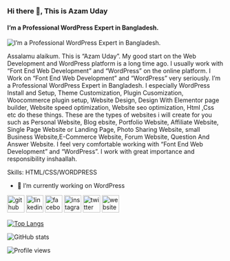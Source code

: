 ### Hi there 👋, This is Azam Uday
#### I’m a Professional WordPress Expert in Bangladesh.
![I’m a Professional WordPress Expert in Bangladesh.](https://digitalmarketeruday.com/wp-content/uploads/2021/10/azam-uday-banner.png)

Assalamu alaikum. This is “Azam Uday”. My good start on the Web Development and WordPress platform is a long time ago. I usually work with “Font End Web Development” and “WordPress” on the online platform. I Work on “Font End Web Development” and “WordPress” very seriously. I’m a Professional WordPress Expert in Bangladesh. I especially WordPress Install and Setup, Theme Customization, Plugin Cusomization, Woocommerce plugin setup, Website Design, Design With Elementor page builder, Website speed optimization, Website seo optimization, Html ,Css etc do these things. These are the types of websites i will create for you such as Personal Website, Blog ebsite, Portfolio Website, Affiliate Website, Single Page Website or Landing Page, Photo Sharing Website, small Business Website,E-Commerce Website, Forum Website, Question And Answer Website. I feel very comfortable working with “Font End Web Development” and “WordPress”. I work with great importance and responsibility inshaallah.

Skills: HTML/CSS/WORDPRESS

- 🔭 I’m currently working on WordPress 


[<img src='https://cdn.jsdelivr.net/npm/simple-icons@3.0.1/icons/github.svg' alt='github' height='40'>](https://github.com/azamuday)  [<img src='https://cdn.jsdelivr.net/npm/simple-icons@3.0.1/icons/linkedin.svg' alt='linkedin' height='40'>](https://www.linkedin.com/in/azamuday01/)  [<img src='https://cdn.jsdelivr.net/npm/simple-icons@3.0.1/icons/facebook.svg' alt='facebook' height='40'>](https://www.facebook.com/azamuday01)  [<img src='https://cdn.jsdelivr.net/npm/simple-icons@3.0.1/icons/instagram.svg' alt='instagram' height='40'>](https://www.instagram.com/azamuday01/)  [<img src='https://cdn.jsdelivr.net/npm/simple-icons@3.0.1/icons/twitter.svg' alt='twitter' height='40'>](https://twitter.com/azam_uday01)  [<img src='https://cdn.jsdelivr.net/npm/simple-icons@3.0.1/icons/icloud.svg' alt='website' height='40'>](https://digitalmarketeruday.com/)  

[![Top Langs](https://github-readme-stats.vercel.app/api/top-langs/?username=azamuday)](https://github.com/anuraghazra/github-readme-stats)

![GitHub stats](https://github-readme-stats.vercel.app/api?username=azamuday&show_icons=true)  

![Profile views](https://gpvc.arturio.dev/azamuday)  
